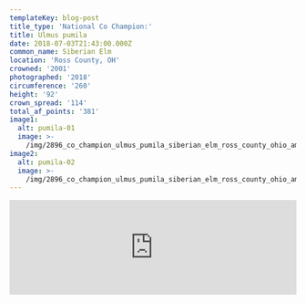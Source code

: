 ```yaml
---
templateKey: blog-post
title_type: 'National Co Champion:'
title: Ulmus pumila
date: 2018-07-03T21:43:00.000Z
common_name: Siberian Elm
location: 'Ross County, OH'
crowned: '2001'
photographed: '2018'
circumference: '260'
height: '92'
crown_spread: '114'
total_af_points: '381'
image1:
  alt: pumila-01
  image: >-
    /img/2896_co_champion_ulmus_pumila_siberian_elm_ross_county_ohio_american_forests_brian_kelley.jpg
image2:
  alt: pumila-02
  image: >-
    /img/2896_co_champion_ulmus_pumila_siberian_elm_ross_county_ohio_american_forests_brian_kelley_trunk.jpg
---
```

<iframe width="100%" height="166" scrolling="no" frameborder="no" allow="autoplay" src="https://w.soundcloud.com/player/?url=https%3A//api.soundcloud.com/tracks/611928399&color=%23ff5500&auto_play=false&hide_related=false&show_comments=true&show_user=true&show_reposts=false&show_teaser=true"></iframe>
